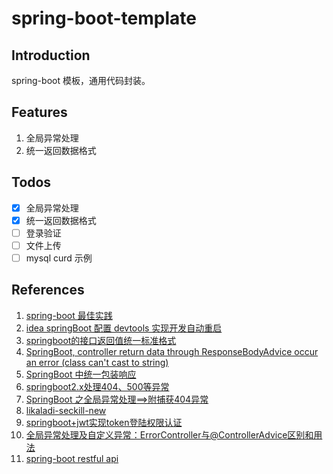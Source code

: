 # spring-boot-template

## Introduction
spring-boot 模板，通用代码封装。

## Features
1. 全局异常处理
2. 统一返回数据格式

## Todos
- [x] 全局异常处理
- [x] 统一返回数据格式
- [ ] 登录验证
- [ ] 文件上传
- [ ] mysql curd 示例

## References
1. [spring-boot 最佳实践](https://medium.com/the-resonant-web/spring-boot-2-0-project-structure-and-best-practices-part-2-7137bdcba7d3)
2. [idea springBoot 配置 devtools 实现开发自动重启](https://www.cnblogs.com/kingsonfu/p/10388391.html)
3. [springboot的接口返回值统一标准格式](https://blog.csdn.net/shenhuxi10000/article/details/104622770)
4. [SpringBoot, controller return data through ResponseBodyAdvice occur an error (class can't cast to string)](https://stackoverflow.com/questions/51828879/springboot-controller-return-data-through-responsebodyadvice-occur-an-error-cl)
5. [SpringBoot 中统一包装响应](https://jpanj.com/2018/SpringBoot-%E4%B8%AD%E7%BB%9F%E4%B8%80%E5%8C%85%E8%A3%85%E5%93%8D%E5%BA%94/)
6. [springboot2.x处理404、500等异常](https://blog.csdn.net/weixin_42034623/article/details/90293402)
7. [SpringBoot 之全局异常处理==>附捕获404异常](https://blog.csdn.net/yali_aini/article/details/84638747)
8. [likaladi-seckill-new](https://github.com/likaladi/likaladi-seckill-new/blob/021015bfdea8dc2270a60586b2c509148be3b523/likaladi-base/src/main/java/com/likaladi/response/RestResultWrapper.java)
9. [springboot+jwt实现token登陆权限认证](https://zhuanlan.zhihu.com/p/109833584)
10. [全局异常处理及自定义异常：ErrorController与@ControllerAdvice区别和用法](https://blog.csdn.net/jwf111/article/details/88571067)
11. [spring-boot restful api](https://spring.io/guides/tutorials/rest/)
